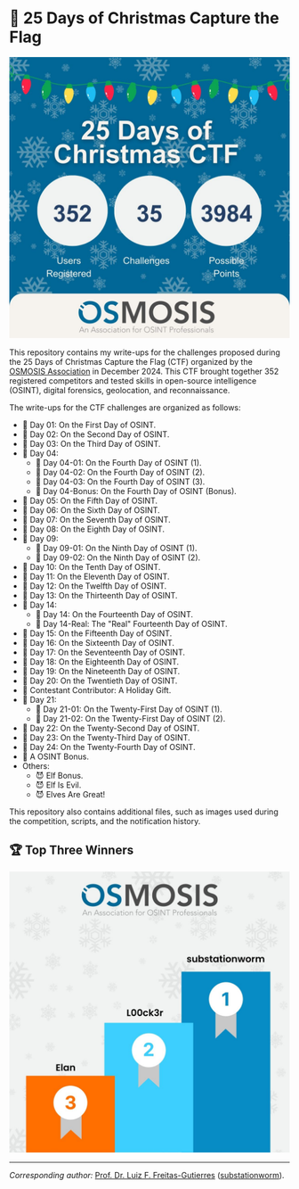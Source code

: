 # 🎅 25 Days of Christmas Capture the Flag

<img src="Intro.jpg" width="600">

This repository contains my write-ups for the challenges proposed during the 25 Days of Christmas Capture the Flag (CTF) organized by the [OSMOSIS Association](https://osmosisinstitute.org/) in December 2024. This CTF brought together 352 registered competitors and tested skills in open-source intelligence (OSINT), digital forensics, geolocation, and reconnaissance.

The write-ups for the CTF challenges are organized as follows:

- 📖 Day 01: On the First Day of OSINT.
- 📖 Day 02: On the Second Day of OSINT.
- 📖 Day 03: On the Third Day of OSINT.
- 📖 Day 04:
    - 📄 Day 04-01: On the Fourth Day of OSINT (1).
    - 📄 Day 04-02: On the Fourth Day of OSINT (2).
    - 📄 Day 04-03: On the Fourth Day of OSINT (3).
    - 📄 Day 04-Bonus: On the Fourth Day of OSINT (Bonus).
- 📖 Day 05: On the Fifth Day of OSINT.
- 📖 Day 06: On the Sixth Day of OSINT.
- 📖 Day 07: On the Seventh Day of OSINT.
- 📖 Day 08: On the Eighth Day of OSINT.
- 📖 Day 09:
    - 📄 Day 09-01: On the Ninth Day of OSINT (1).
    - 📄 Day 09-02: On the Ninth Day of OSINT (2).
- 📖 Day 10: On the Tenth Day of OSINT.
- 📖 Day 11: On the Eleventh Day of OSINT.
- 📖 Day 12: On the Twelfth Day of OSINT.
- 📖 Day 13: On the Thirteenth Day of OSINT.
- 📖 Day 14:
    - 📄 Day 14: On the Fourteenth Day of OSINT.
    - 📄 Day 14-Real: The "Real" Fourteenth Day of OSINT. 
- 📖 Day 15: On the Fifteenth Day of OSINT.
- 📖 Day 16: On the Sixteenth Day of OSINT.
- 📖 Day 17: On the Seventeenth Day of OSINT.
- 📖 Day 18: On the Eighteenth Day of OSINT.
- 📖 Day 19: On the Nineteenth Day of OSINT.
- 📖 Day 20: On the Twentieth Day of OSINT.
- 📖 Contestant Contributor: A Holiday Gift.
- 📖 Day 21:
    - 📄 Day 21-01: On the Twenty-First Day of OSINT (1).
    - 📄 Day 21-02: On the Twenty-First Day of OSINT (2).
- 📖 Day 22: On the Twenty-Second Day of OSINT.
- 📖 Day 23: On the Twenty-Third Day of OSINT.
- 🎄 Day 24: On the Twenty-Fourth Day of OSINT.
- 🎄 A OSINT Bonus.
- Others:
    - 😈 Elf Bonus.
    - 😈 Elf Is Evil.
    - 😈 Elves Are Great!

This repository also contains additional files, such as images used during the competition, scripts, and the notification history.

## 🏆 Top Three Winners

<img src="Top3Winners.jpg" width="600">

---

*Corresponding author:* [Prof. Dr. Luiz F. Freitas-Gutierres](https://www.linkedin.com/in/lffreitas-gutierres/) ([substationworm](https://github.com/substationworm)).